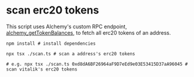 # scan erc20 tokens

This script uses Alchemy's custom RPC endpoint, [alchemy_getTokenBalances](https://docs.alchemy.com/reference/alchemy-gettokenbalances), to fetch all erc20 tokens of an address.

```
npm install # install dependencies

npx tsx ./scan.ts # scan a address's erc20 tokens

# e.g. npx tsx ./scan.ts 0xd8dA6BF26964aF9D7eEd9e03E53415D37aA96045 # scan vitalik's erc20 tokens
```
